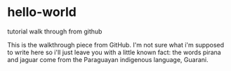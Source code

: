 # hello-world
tutorial walk through from github

This is the walkthrough piece from GitHub. I'm not sure what i'm supposed to write here so i'll just leave you with a little known fact: the words pirana and jaguar come from the Paraguayan indigenous language, Guarani.
